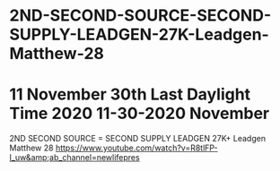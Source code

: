 # 2ND-SECOND-SOURCE-SECOND-SUPPLY-LEADGEN-27K-Leadgen-Matthew-28
# 11 November 30th Last Daylight Time 2020 11-30-2020 November
2ND SECOND SOURCE = SECOND SUPPLY LEADGEN 27K+ Leadgen Matthew 28 https://www.youtube.com/watch?v=R8tlFP-I_uw&amp;ab_channel=newlifepres
